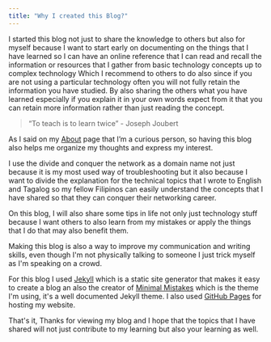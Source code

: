 ```yaml
---
title: "Why I created this Blog?"
---
```


I started this blog not just to share the knowledge to others but also for myself because I want to start early on documenting on the things that I have learned so I can have an online reference that I can read and recall the information or resources that I gather from basic technology concepts up to complex technology Which I recommend to others to do also since if you are not using a particular technology often you will not fully retain the information you have studied. By also sharing the others what you have learned especially if you explain it in your own words expect from it that you can retain more information rather than just reading the concept.

> “To teach is to  learn twice”  - Joseph Joubert

As I said on my [About](https://christianzabala.github.io/about/) page that I’m a curious person, so having this blog also helps me organize my thoughts and express my interest. 

I use the divide and conquer the network as a domain name not just because it is my most used way of troubleshooting but it also
because I want to divide the explanation for the technical topics that I wrote to English and Tagalog so my fellow Filipinos can easily understand the concepts that I have shared so that they can conquer their networking career.

On this blog, I will also share some tips in life not only just technology stuff because I want others to also learn from my mistakes or apply the things that I do that may also benefit them. 

Making this blog is also a way to improve my communication and writing skills, even though I'm not physically talking to someone I just trick myself as I'm speaking on a crowd.

For this blog I used [Jekyll](https://jekyllrb.com/) which is a static site generator that makes it easy to create a blog an also the creator of [Minimal Mistakes](https://github.com/mmistakes/minimal-mistakes) which is the theme I'm using, it's a well documented Jekyll theme. I also used [GitHub Pages](https://pages.github.com/) for hosting my website.

That's it, Thanks for viewing my blog and I hope that the topics that I have shared will not just contribute to my learning but also your learning as well.
